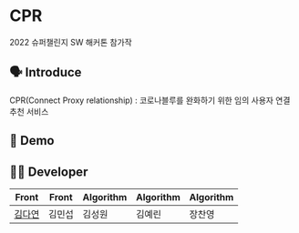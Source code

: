 # CPR
2022 슈퍼챌린지 SW 해커톤 참가작

## 🗣️ **Introduce**
CPR(Connect Proxy relationship) : 코로나블루를 완화하기 위한 임의 사용자 연결 추천 서비스

## 📢 **Demo**

## 👩‍💻 **Developer**
|Front|Front|Algorithm|Algorithm|Algorithm|
|--|--|--|--|--|
|<CENTER>[김다연](https://github.com/nae-room)</CENTER>|김민섭|김성원|김예린|장찬영|
